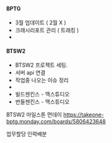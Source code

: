 



#### BPTG
 - 3월 업데이트 ( 2월 X )
 - 크래시리포트 관리 ( 트래킹 )
 - 


#### BTSW2
- BTSW2 프로젝트 세팅.
 - 서버 api 연결
 - 작업중 나오는 이슈 정리
  - 
 - 빌드젠킨스 - 맥스튜디오
 - 번들젠킨스 - 맥스튜디오

BTSW2 마일스톤 먼데이
https://takeone-bptg.monday.com/boards/5806423648





업무할당
인력배분 

